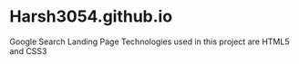 # Harsh3054.github.io
Google Search Landing Page
Technologies used in this project are HTML5 and CSS3
